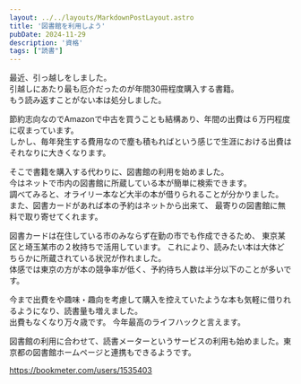 ```yaml
---
layout: ../../layouts/MarkdownPostLayout.astro
title: '図書館を利用しよう'
pubDate: 2024-11-29
description: '資格'
tags: ["読書"]
---
```


最近、引っ越しをしました。  
引越しにあたり最も厄介だったのが年間30冊程度購入する書籍。  
もう読み返すことがない本は処分しました。  

節約志向なのでAmazonで中古を買うことも結構あり、年間の出費は６万円程度に収まっています。  
しかし、毎年発生する費用なので塵も積もればという感じで生涯における出費はそれなりに大きくなります。

そこで書籍を購入する代わりに、図書館の利用を始めました。  
今はネットで市内の図書館に所蔵している本が簡単に検索できます。  
調べてみると、オライリー本など大半の本が借りられることが分かりました。  
また、図書カードがあれば本の予約はネットから出来て、
最寄りの図書館に無料で取り寄せてくれます。  

図書カードは在住している市のみならず在勤の市でも作成できるため、
東京某区と埼玉某市の２枚持ちで活用しています。 
これにより、読みたい本は大体どちらかに所蔵されている状況が作れました。  
体感では東京の方が本の競争率が低く、予約待ち人数は半分以下のことが多いです。  


今まで出費をや趣味・趣向を考慮して購入を控えていたような本も気軽に借りれるようになり、読書量も増えました。  
出費もなくなり万々歳です。
今年最高のライフハックと言えます。

図書館の利用に合わせて、読書メーターというサービスの利用も始めました。東京都の図書館ホームページと連携もできるようです。

https://bookmeter.com/users/1535403

